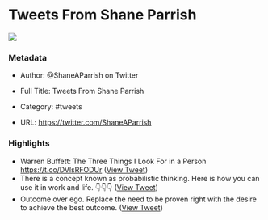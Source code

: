 # Tweets From Shane Parrish

![](https://pbs.twimg.com/profile_images/1641264347916763137/_xdzak-e.jpg)

### Metadata

- Author: @ShaneAParrish on Twitter
- Full Title: Tweets From Shane Parrish
- Category: #tweets


- URL: https://twitter.com/ShaneAParrish

### Highlights

- Warren Buffett: The Three Things I Look For in a Person https://t.co/DVlsRFODUr ([View Tweet](https://twitter.com/search?q=Warren%20Buffett%3A%20The%20Three%20Things%20I%20Look%20For%20in%20a%20Person%20https%3A//t.co/DVlsRFODUr%20%28from%3A%40ShaneAParrish%29))
- There is a concept known as probabilistic thinking. 
  Here is how you can use it in work and life. 
  👇👇👇 ([View Tweet](https://twitter.com/search?q=There%20is%20a%20concept%20known%20as%20probabilistic%20thinking.%20%20%20Here%20is%20how%20you%20can%20use%20it%20in%20work%20and%20life.%20%20%20%F0%9F%91%87%F0%9F%91%87%F0%9F%91%87%20%28from%3A%40ShaneAParrish%29))
- Outcome over ego.
  Replace the need to be proven right with the desire to achieve the best outcome. ([View Tweet](https://twitter.com/search?q=Outcome%20over%20ego.%20%20Replace%20the%20need%20to%20be%20proven%20right%20with%20the%20desire%20to%20achieve%20the%20best%20outcome.%20%28from%3A%40ShaneAParrish%29))
